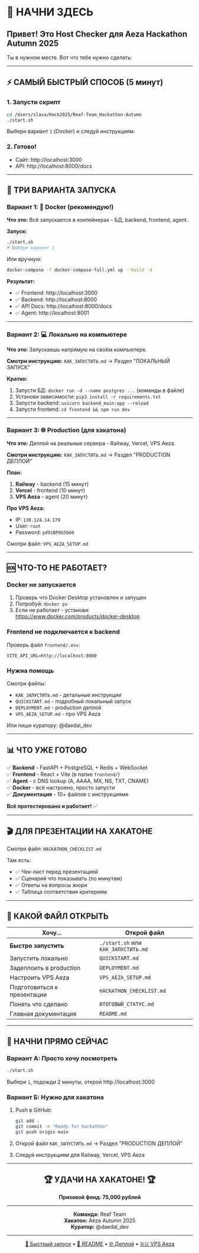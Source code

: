 # 🚀 НАЧНИ ЗДЕСЬ

## Привет! Это Host Checker для Aeza Hackathon Autumn 2025

Ты в нужном месте. Вот что тебе нужно сделать:

---

## ⚡ САМЫЙ БЫСТРЫЙ СПОСОБ (5 минут)

### 1. Запусти скрипт

```bash
cd /Users/slava/Hack2025/Reaf-Team_Hackathon-Autumn
./start.sh
```

Выбери вариант `1` (Docker) и следуй инструкциям.

### 2. Готово!

- Сайт: http://localhost:3000
- API: http://localhost:8000/docs

---

## 🎯 ТРИ ВАРИАНТА ЗАПУСКА

### Вариант 1: 🐳 Docker (рекомендую!)

**Что это:** Всё запускается в контейнерах - БД, backend, frontend, agent.

**Запуск:**
```bash
./start.sh
# Выбери вариант 1
```

Или вручную:
```bash
docker-compose -f docker-compose-full.yml up --build -d
```

**Результат:**
- ✅ Frontend: http://localhost:3000
- ✅ Backend: http://localhost:8000
- ✅ API Docs: http://localhost:8000/docs
- ✅ Agent: http://localhost:8001

---

### Вариант 2: 💻 Локально на компьютере

**Что это:** Запускаешь напрямую на своём компьютере.

**Смотри инструкцию:** `КАК_ЗАПУСТИТЬ.md` → Раздел "ЛОКАЛЬНЫЙ ЗАПУСК"

**Кратко:**
1. Запусти БД: `docker run -d --name postgres ...` (команды в файле)
2. Установи зависимости: `pip3 install -r requirements.txt`
3. Запусти backend: `uvicorn backend_main:app --reload`
4. Запусти frontend: `cd frontend && npm run dev`

---

### Вариант 3: 🌐 Production (для хакатона)

**Что это:** Деплой на реальные сервера - Railway, Vercel, VPS Aeza.

**Смотри инструкцию:** `КАК_ЗАПУСТИТЬ.md` → Раздел "PRODUCTION ДЕПЛОЙ"

**План:**
1. **Railway** - backend (15 минут)
2. **Vercel** - frontend (10 минут)
3. **VPS Aeza** - agent (20 минут)

**Про VPS Aeza:**
- IP: `138.124.14.179`
- User: `root`
- Password: `pd91BP0G5b60`

Смотри файл: `VPS_AEZA_SETUP.md`

---

## 🆘 ЧТО-ТО НЕ РАБОТАЕТ?

### Docker не запускается

1. Проверь что Docker Desktop установлен и запущен
2. Попробуй: `docker ps`
3. Если не работает - установи: https://www.docker.com/products/docker-desktop

### Frontend не подключается к backend

Проверь файл `frontend/.env`:
```env
VITE_API_URL=http://localhost:8000
```

### Нужна помощь

Смотри файлы:
- `КАК_ЗАПУСТИТЬ.md` - детальные инструкции
- `QUICKSTART.md` - подробный локальный запуск
- `DEPLOYMENT.md` - production деплой
- `VPS_AEZA_SETUP.md` - про VPS Aeza

Или пиши куратору: @daedal_dev

---

## 📊 ЧТО УЖЕ ГОТОВО

✅ **Backend** - FastAPI + PostgreSQL + Redis + WebSocket  
✅ **Frontend** - React + Vite (в папке `frontend/`)  
✅ **Agent** - с DNS lookup (A, AAAA, MX, NS, TXT, CNAME)  
✅ **Docker** - всё настроено, просто запусти  
✅ **Документация** - 10+ файлов с инструкциями  

**Всё протестировано и работает!** ✅

---

## 🎬 ДЛЯ ПРЕЗЕНТАЦИИ НА ХАКАТОНЕ

Смотри файл: `HACKATHON_CHECKLIST.md`

Там есть:
- ✅ Чек-лист перед презентацией
- ✅ Сценарий что показывать (по минутам)
- ✅ Ответы на вопросы жюри
- ✅ Таблица соответствия критериям

---

## 📁 КАКОЙ ФАЙЛ ОТКРЫТЬ

| Хочу... | Открой файл |
|---------|-------------|
| **Быстро запустить** | `./start.sh` или `КАК_ЗАПУСТИТЬ.md` |
| Запустить локально | `QUICKSTART.md` |
| Задеплоить в production | `DEPLOYMENT.md` |
| Настроить VPS Aeza | `VPS_AEZA_SETUP.md` |
| Подготовиться к презентации | `HACKATHON_CHECKLIST.md` |
| Понять что сделано | `ИТОГОВЫЙ_СТАТУС.md` |
| Главная документация | `README.md` |

---

## 🚀 НАЧНИ ПРЯМО СЕЙЧАС

### Вариант А: Просто хочу посмотреть

```bash
./start.sh
```

Выбери `1`, подожди 2 минуты, открой http://localhost:3000

### Вариант Б: Нужно для хакатона

1. Push в GitHub:
   ```bash
   git add .
   git commit -m "Ready for hackathon"
   git push origin main
   ```

2. Открой файл `КАК_ЗАПУСТИТЬ.md` → Раздел "PRODUCTION ДЕПЛОЙ"

3. Следуй инструкциям для Railway, Vercel, VPS Aeza

---

<div align="center">

## 🏆 УДАЧИ НА ХАКАТОНЕ! 🏆

**Призовой фонд: 75,000 рублей**

---

**Команда:** Reaf Team  
**Хакатон:** Aéza Autumn 2025  
**Куратор:** @daedal_dev

---

[🚀 Быстрый запуск](./КАК_ЗАПУСТИТЬ.md) • 
[📖 README](./README.md) • 
[🌐 Деплой](./DEPLOYMENT.md) • 
[🇷🇺 VPS Aeza](./VPS_AEZA_SETUP.md)

</div>

